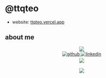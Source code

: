 # @ttqteo

- website: [ttqteo.vercel.app](ttqteo.vercel.app)

## about me

<div align="center">
  <img src="https://github-readme-stats.vercel.app/api?username=ttqteo&show_icons=true&count_private=true&hide_border=true" align="center" />
</div>  

<div align="center">
  <a href="https://github.com/ttqteo" target="_blank">
    <img src=https://img.shields.io/badge/github-%2324292e.svg?&style=for-the-badge&logo=github&logoColor=white alt=github style="margin-bottom: 5px;" />
  </a>
  <a href="https://linkedin.com/in/ttqteo" target="_blank">
    <img src=https://img.shields.io/badge/linkedin-%231E77B5.svg?&style=for-the-badge&logo=linkedin&logoColor=white alt=linkedin style="margin-bottom: 5px;" />
  </a>
  <div align="center">
    <img src="https://komarev.com/ghpvc/?username=ttqteo&&style=flat-square" align="center" />
  </div>  
</div> 

<br/>  

<div align="center">
  <a href="https://www.buymeacoffee.com/rishavanand" target="_blank" style="display: inline-block;">
    <img
      src="https://img.shields.io/badge/Donate-Buy%20Me%20A%20Coffee-orange.svg?style=flat-square&logo=buymeacoffee" 
      align="center"
    />
  </a>
</div>
<br />
